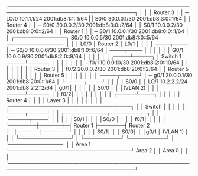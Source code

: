 ┌────────────────────────────────────────────────────────────────────────────────────┐
│                                                                                    │
│                      Router 3                                                      │
│                       ─ LO/0   10.1.1.1/24        2001:db8:1:1::1/64               |
|                         S0/0   30.0.0.1/30       2001:db8:3:0::1/64                │
│                      Router 4                                                      │
│                       ─ S0/0   30.0.0.2/30        2001:db8:3:0::2/64               │
│                         S0/1   10.0.0.2/30        2001:db8:0:0::2/64               │
│                      Router 1                                                      │
│                       ─ S0/1   10.0.0.1/30        2001:db8:0:0::1/64               │
│  ┌──────────────┐       S0/0   10.0.0.5/30  2001:db8:1:0::5/64  ┌──────────────┐   │
│  │    L0/0      │    Router 2                                   │    L0/1      │   │
│  │  ────┬────   │     ─ S0/0   10.0.0.6/30  2001:db8:1:0::6/64  │  ────┬────   │   │
│  │      │       │       G0/1   10.0.0.9/30  2001:db8:2:0::9/64  │      │       │   │
│  │ ┌────┴─────┐ │    Switch 1                                   │ ┌────┴─────┐ │   │
│  │ │          │ │     ─ f0/1   10.0.0.10/30 2001:db8:2:0::10/64 │ │          │ │   │
│  │ │ Router 3 │ │       f0/2   20.0.0.2/30  2001:db8:20:0::2/64 │ │ Router 5 │ │   │
│  │ │          │ │    Router 5                                   │ │          │ │   │
│  │ └────┬─────┘ │     ─ g0/1   20.0.0.1/30  2001:db8:20:0::1/64 │ └─────┬────┘ │   │
│  │ S0/0 │       │       LO/1   10.2.2.2/24  2001:db8:2:2::2/64  │   g0/1│      │   │
│  │      │ S0/0  │                                               │       │(VLAN 2)  │
│  │ ┌────┴─────┐ │                                               │   f0/2│      │   │
│  │ │          │ │                                               │ ┌─────┴────┐ │   │
│  │ │ Router 4 │ │                                               │ │ Layer  3 │ │   │
│  │ │          │ │      ┌─────────────────────────────────┐      │ │  Switch  │ │   │
│  │ └────┬─────┘ │      │ ┌──────────┐       ┌──────────┐ │      │ └─────┬────┘ │   │
│  │      │S0/1   │      │ │          │S0/0   │          │ │      │   f0/1│      │   │
│  │      └───────┼──────┼─┤ Router 1 ├───────┤ Router 2 ├─┼──────┼───────┘      │   │
│  │              │  S0/1│ │          │   S0/0│          │ │g0/1  │  (VLAN 1)    │   │
│  └──────────────┘      │ └──────────┘       └──────────┘ │      └──────────────┘   │
│           Area 1       └─────────────────────────────────┘               Area 2    │
│                                                    Area 0                          │
│                                                                                    │
└────────────────────────────────────────────────────────────────────────────────────┘